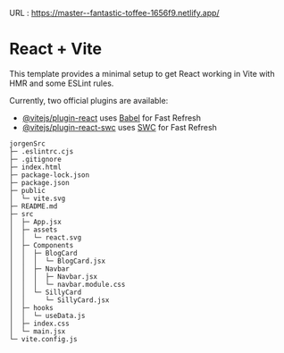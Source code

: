 URL : https://master--fantastic-toffee-1656f9.netlify.app/

# React + Vite

This template provides a minimal setup to get React working in Vite with HMR and some ESLint rules.

Currently, two official plugins are available:

- [@vitejs/plugin-react](https://github.com/vitejs/vite-plugin-react/blob/main/packages/plugin-react/README.md) uses [Babel](https://babeljs.io/) for Fast Refresh
- [@vitejs/plugin-react-swc](https://github.com/vitejs/vite-plugin-react-swc) uses [SWC](https://swc.rs/) for Fast Refresh

```
jorgenSrc
├─ .eslintrc.cjs
├─ .gitignore
├─ index.html
├─ package-lock.json
├─ package.json
├─ public
│  └─ vite.svg
├─ README.md
├─ src
│  ├─ App.jsx
│  ├─ assets
│  │  └─ react.svg
│  ├─ Components
│  │  ├─ BlogCard
│  │  │  └─ BlogCard.jsx
│  │  ├─ Navbar
│  │  │  ├─ Navbar.jsx
│  │  │  └─ navbar.module.css
│  │  └─ SillyCard
│  │     └─ SillyCard.jsx
│  ├─ hooks
│  │  └─ useData.js
│  ├─ index.css
│  └─ main.jsx
└─ vite.config.js

```
